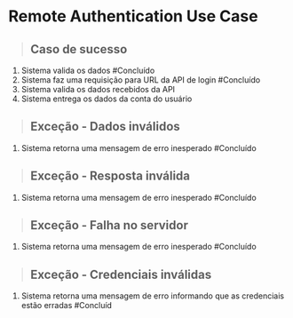 # Remote Authentication Use Case

> ## Caso de sucesso
1. Sistema valida os dados #Concluído
2. Sistema faz uma requisição para URL da API de login #Concluído
3. Sistema valida os dados recebidos da API
4. Sistema entrega os dados da conta do usuário

> ## Exceção - Dados inválidos
1. Sistema retorna uma mensagem de erro inesperado #Concluído

> ## Exceção - Resposta inválida
1. Sistema retorna uma mensagem de erro inesperado #Concluído

> ## Exceção - Falha no servidor
1. Sistema retorna uma mensagem de erro inesperado #Concluído

> ## Exceção - Credenciais inválidas
1. Sistema retorna uma mensagem de erro informando que as credenciais estão erradas #Concluíd